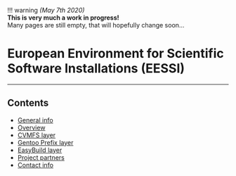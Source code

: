 !!! warning
    *(May 7th 2020)*<br/>
    **This is very much a work in progress!**<br/>
    Many pages are still empty, that will hopefully change soon...

# European Environment for Scientific Software Installations (EESSI)

---

## Contents

* [General info](00_general.md)
* [Overview](01_overview.md)
* [CVMFS layer](11_cvmfs.md)
* [Gentoo Prefix layer](12_gentoo_prefix.md)
* [EasyBuild layer](13_easybuild.md)
* [Project partners](90_partners.md)
* [Contact info](99_contact.md)
